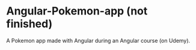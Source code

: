 # Angular-Pokemon-app (not finished)    
A Pokemon app made with Angular during an Angular course (on Udemy).  
